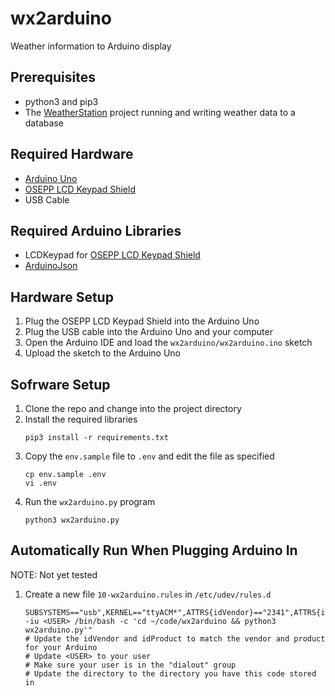 # wx2arduino
Weather information to Arduino display

## Prerequisites

* python3 and pip3
* The [WeatherStation](https://github.com/mjlocat/WeatherStation) project running and writing weather data to a database

## Required Hardware

* [Arduino Uno](https://store.arduino.cc/usa/arduino-uno-rev3)
* [OSEPP LCD Keypad Shield](https://www.osepp.com/electronic-modules/shields/45-16-2-lcd-display-keypad-shield)
* USB Cable

## Required Arduino Libraries

* LCDKeypad for [OSEPP LCD Keypad Shield](https://www.osepp.com/electronic-modules/shields/45-16-2-lcd-display-keypad-shield)
* [ArduinoJson](https://arduinojson.org/)

## Hardware Setup

1. Plug the OSEPP LCD Keypad Shield into the Arduino Uno
1. Plug the USB cable into the Arduino Uno and your computer
1. Open the Arduino IDE and load the `wx2arduino/wx2arduino.ino` sketch
1. Upload the sketch to the Arduino Uno

## Sofrware Setup

1. Clone the repo and change into the project directory
1. Install the required libraries
    ``` shell
    pip3 install -r requirements.txt
    ```
1. Copy the `env.sample` file to `.env` and edit the file as specified
    ``` shell
    cp env.sample .env
    vi .env
    ```
1. Run the `wx2arduino.py` program
    ``` shell
    python3 wx2arduino.py
    ```

## Automatically Run When Plugging Arduino In

NOTE: Not yet tested

1. Create a new file `10-wx2arduino.rules` in `/etc/udev/rules.d`
    ```
    SUBSYSTEMS=="usb",KERNEL=="ttyACM*",ATTRS{idVendor}=="2341",ATTRS{idProduct}=="0043",GROUP="dialout",MODE="0666",RUN+="sudo -iu <USER> /bin/bash -c 'cd ~/code/wx2arduino && python3 wx2arduino.py'"
    # Update the idVendor and idProduct to match the vendor and product for your Arduino
    # Update <USER> to your user
    # Make sure your user is in the "dialout" group
    # Update the directory to the directory you have this code stored in
    ```
